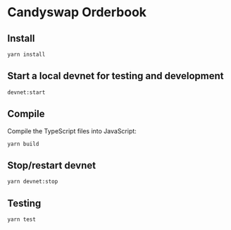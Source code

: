 # Candyswap Orderbook

## Install

```
yarn install
```

## Start a local devnet for testing and development

```
devnet:start
```

## Compile

Compile the TypeScript files into JavaScript:

```
yarn build
```

## Stop/restart devnet

```
yarn devnet:stop
```

## Testing

```
yarn test
```
